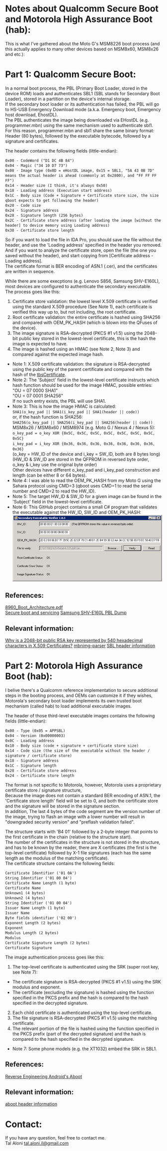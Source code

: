 Notes about Qualcomm Secure Boot and Motorola High Assurance Boot (hab):
========================================================================
This is what I've gathered about the Moto G's MSM8226 boot process (and this actually applies to many other devices based on MSM8x60, MSM8x26 and etc.):

Part 1: Qualcomm Secure Boot:
=============================
In a normal boot process, the PBL (Primary Boot Loader, stored in the device ROM) loads and authenticates SBL1 (SBL stands for Secondary Boot Loader), stored in a partition on the device's internal storage.  
If the secondary boot loader or its authentication has failed, the PBL will go to HS-USB Emergency Download mode (a.k.a. Emergency boot, Emergency host download, EhostDL).  
The PBL authenticates the image being downloaded via EHostDL (e.g. programmer.mbn) using the same mechanism used to authenticate sbl1.  
For this reason, programmer.mbn and sbl1 share the same binary format: Header (80 bytes), followed by the executable bytecode, followed by a signature and certificates.  

The header contains the following fields (little-endian):

```
0x00 - CodeWord ("D1 DC 4B 84")
0x04 - Magic ("34 10 D7 73")
0x08 - Image type (0x0D = eHostDL image, 0x15 = SBL1, "5A 43 0B 7D" means the actual header is ahead (commonly at 0x2800), and "FF FF FF FF")
0x14 - Header size (I think, it's always 0x50)
0x18 - Loading address (Execution start address)
0x1C - Body size (Code + Signature + Certificate store size, the size qboot expects to get following the header)
0x20 - Code size
0x24 - Signature address
0x28 - Signature length (256 bytes)
0x2C - Certificate store address (after loading the image [without the header] to device memory using Loading address)
0x30 - Certificate store length
```

So if you want to load the file in IDA Pro, you should save the file without the header, and use the 'Loading address' specified in the header you removed.  
And if you want to analyze the certificate store, open the file (the one you saved without the header), and start copying from [Certificate address - Loading address].  
The certificate format is BER encoding of ASN.1 (.cer), and the certificates are written in sequence.  

While there are some execptions (e.g. Lenovo S856, Samsung SHV-E160L), most devices are configured to authenticate the secondary executable.  
The process goes like this:  

1. Certificate store validation: the lowest level X.509 certificate is verified using the standard X.509 procedure (See Note 1), each certificate is verified this way up to, but not including, the root certificate.  
2. Root certificate validation: the entire certificate is hashed using SHA256 and compared with OEM_PK_HASH (which is blown into the QFuses of the device).  
3. The image signature is RSA-decrypted (PKCS #1 v1.5) using the 2048-bit public key stored in the lowest-level certificate, this is the hash the image is expected to have.  
4. The image is hashed using an HMAC (see Note 2, Note 3) and compared against the expected image hash.  

- Note 1: X.509 certificate validation: the signature is RSA-decrypted using the public key of the parent certificate and compared with the hash of the [tbsCertificate](http://www.codeproject.com/Questions/252741/Where-is-the-signature-value-in-the-certificate).  
- Note 2: The 'Subject' field in the lowest-level certificate instructs which hash function should be used for the image HMAC, possible entries:  
        "OU = 07 0000 SHA1"  
        "OU = 07 0001 SHA256"  
        If no such entry exists, the PBL will use SHA1.  
- Note 3: This is how the image HMAC is calculated:  
        `SHA1(o_key_pad || SHA1(i_key_pad || SHA1(header || code))`  
        or, if the hash function is SHA256:  
        `SHA256(o_key_pad || SHA256(i_key_pad || SHA256(header || code))`  
        MSM8x26 / MSM8x60 / MSM8974 (e.g. Moto G / Nexus 4 / Nexus 5):  
        `o_key_pad = o_key XOR {0x5C, 0x5C, 0x5C, 0x5C, 0x5C, 0x5C, 0x5C, 0x5C}`  
        `i_key_pad = i_key XOR {0x36, 0x36, 0x36, 0x36, 0x36, 0x36, 0x36, 0x36}`  
        (o_key = HW_ID of the device and i_key = SW_ID, both are 8 bytes long)  
        (HW_ID & SW_ID are stored in the QFPROM in reversed byte order, o_key & i_key use the original byte order)  
        Other devices have different o_key_pad and i_key_pad construction and length (can be either 8 or 64 bytes).  
- Note 4: I was able to read the OEM_PK_HASH from my Moto G using the Sahara protocol using CMD=3 (qboot uses CMD=1 to read the serial number and CMD=2 to read the HW_ID).  
- Note 5: The target HW_ID & SW_ID for a given image can be found in the 'Subject' field in the lowest-level certificate.  
- Note 6: This GitHub project contains a small C# program that validates the executable against the HW_ID, SW_ID and OEM_PK_HASH:  
![SecondaryExecutableVerifier UI](SecondaryExecutableVerifier-XT1032-US-Retail-4.3.0.png)

References:
-----------
[8960_Boot_Architecture.pdf](http://forum.xda-developers.com/showpost.php?p=31798171&postcount=21)  
[Secure boot and servicing](https://msdn.microsoft.com/en-us/library/windows/hardware/dn772079%28v=vs.85%29.aspx?f=255&MSPPError=-2147217396)
[Samsung SHV-E160L PBL Dump](http://forum.xda-developers.com/showpost.php?p=60608091&postcount=88)

Relevant information:
---------------------
[Why is a 2048-bit public RSA key represented by 540 hexadecimal characters in X.509 Certificates?](http://crypto.stackexchange.com/questions/14491/why-is-a-2048-bit-public-rsa-key-represented-by-540-hexadecimal-characters-in-x)
[mbnimg-parser](https://github.com/tegrak/Fricando/blob/master/mbnimg-parser/mbnimg-parser.py)
[SBL header information](https://groups.google.com/a/chromium.org/forum/#!topic/chromium-os-reviews/bdhIKMhxCrE)

Part 2: Motorola High Assurance Boot (hab): 
===========================================
I belive there's a Qualcomm reference implementation to secure additional steps in the booting process, and OEMs can customize it if they wishes, Motorola's secondary boot loader implements its own trusted boot mechanism (called hab) to load additional executable images.  

The header of those third-level executable images contains the following fields (little-endian):  

```
0x00 - Type (0x05 = APPSBL)
0x04 - Version (0x00000003)
0x0C - Loading address
0x10 - Body size (code + signature + certificate store size)
0x14 - Code size (the size of the executable without the header / signature / certificate store)
0x18 - Signature address
0x1C - Signature length
0x20 - Certificate store address
0x24 - Certificate store length
```

The format is not specific to Motorola, however, Motorola uses a proprietary certificate store / signature structure,  
Because the image does not contain a standard BER encoding of ASN.1, the 'Certificate store length' field will be set to 0, and both the certificate store and the signature will be stored in the signature section.  
In addition, The last 4 bytes of the code segment are the version number of the image, trying to flash an image with a lower number will result in "downgraded security version" and "preflash validation failed".  

The structure starts with 'B4 01' followed by a 2-byte integer that points to the first certificate in the chain (relative to the structure start).  
The number of the certificates in the structure is not stored in the structure, and has to be known by the reader, there are X certificates (the first is the top-level certificate) followed by X-1 file signatures (each has the same length as the modulus of the matching certificate).  
The certificate structure contains the following fields:  

```
Certificate Identifier ('01 0A')
String Identifier ('01 00 04')
Certificate Name Length (1 byte)
Certificate Name
Unknown1 (4 bytes)
Unknown2 (4 bytes)
String Identifier ('01 00 04')
Issuer Name Length (1 byte)
Issuer Name
Byte fields identifier ('02 00')
Exponent Length (2 bytes)
Exponent
Modulus Length (2 bytes)
Modulus
Certificate Signature Length (2 bytes)
Certificate Signature
```

The image authentication process goes like this:  
1. The top-level certificate is authenticated using the SRK (super root key, see Note 7):  
- The certificate signature is RSA-decrypted (PKCS #1 v1.5) using the SRK modulus and exponent.  
- The certificate (excluding the signature) is hashed using the function specified in the PKCS prefix and the hash is compared to the hash specified in the decrypted signature.  
2. Each child certificate is authenticated using the top-level certificate.  
3. The file signature is RSA-decrypted (PKCS #1 v1.5) using the matching certificate.  
4. The relevant portion of the file is hashed using the function specified in the PKCS prefix (part of the decrypted signature) and the hash is compared to the hash specified in the decrypted signature.  
- Note 7: Some phone models (e.g. the XT1032) embed the SRK in SBL1.  

References:
-----------
[Reverse Engineering Android's Aboot](http://www.newandroidbook.com/Articles/aboot.html)

Relevant information:
---------------------
[aboot header information](http://www.coreboot.org/pipermail/coreboot-gerrit/2014-September/014824.html)

Contact:
========
If you have any question, feel free to contact me.  
Tal Aloni <tal.aloni.il@gmail.com>
